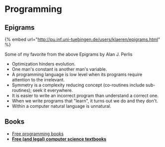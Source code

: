# Programming

## Epigrams

{% embed url="http://pu.inf.uni-tuebingen.de/users/klaeren/epigrams.html" %}

Some of my favorite from the above Epigrams by Alan J. Perlis

* Optimization hinders evolution.
* One man's constant is another man's variable.
* A programming language is low level when its programs require attention to the irrelevant.
*  Symmetry is a complexity reducing concept (co-routines include sub-routines); seek it everywhere.
*  It is easier to write an incorrect program than understand a correct one.
* When we write programs that "learn", it turns out we do and they don't.
* Within a computer natural language is unnatural.



## Books

* [Free programming books](https://github.com/EbookFoundation/free-programming-books)
* ****[**Free (and legal) computer science textbooks**](https://www.reddit.com/r/csbooks/)****
